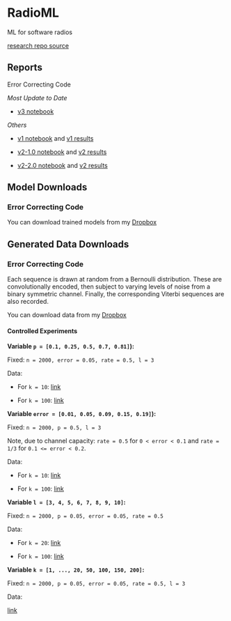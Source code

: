 # RadioML
ML for software radios

[research repo source](https://github.com/jain-nikunj/radioML)

## Reports

Error Correcting Code

_Most Update to Date_

- [v3 notebook](https://github.com/Michael-Tu/radioML/blob/master/notebooks/ecc-v3.ipynb)

_Others_

- [v1 notebook](https://github.com/Michael-Tu/radioML/blob/master/notebooks/ecc-v1.ipynb) and [v1 results](https://github.com/Michael-Tu/radioML/blob/master/report/ecc-v1.md)

- [v2-1.0 notebook](https://github.com/Michael-Tu/radioML/blob/master/notebooks/ecc-v2-v1.0.ipynb) and [v2 results](https://github.com/Michael-Tu/radioML/blob/master/report/ecc-v2.md)

- [v2-2.0 notebook](https://github.com/Michael-Tu/radioML/blob/master/notebooks/ecc-v2-v2.0.ipynb) and [v2 results](https://github.com/Michael-Tu/radioML/blob/master/report/ecc-v2.md)

## Model Downloads

### Error Correcting Code

You can download trained models from my [Dropbox](https://www.dropbox.com/sh/zathplg4fq6r0do/AABNcsxla8_kFQB3uWOyppf4a?dl=0)

## Generated Data Downloads

### Error Correcting Code

Each sequence is drawn at random from a Bernoulli distribution. These are convolutionally encoded, then subject to varying levels of noise from a binary symmetric channel. Finally, the corresponding Viterbi sequences are also recorded.

You can download data from my [Dropbox](https://www.dropbox.com/sh/crdjyolj318rzz3/AAANucpoWs_Uje73NDNTZSqKa?dl=0)

#### Controlled Experiments

**Variable `p = [0.1, 0.25, 0.5, 0.7, 0.81]`):**

Fixed: `n = 2000, error = 0.05, rate = 0.5, l = 3`

Data:

- For `k = 10`: [link](https://www.dropbox.com/sh/jmzy82qvkhm56i9/AAC0J6CTKYbe08OjCJHdzw7Ba?dl=0)

- For `k = 100`: [link](https://www.dropbox.com/sh/7rrsuyxsr3sgzcl/AABKUOhx7qIKH1FWIv2m8uV2a?dl=0)


**Variable `error = [0.01, 0.05, 0.09, 0.15, 0.19]`):**

Fixed: `n = 2000, p = 0.5, l = 3`

Note, due to channel capacity: `rate = 0.5` for `0 < error < 0.1` and `rate = 1/3` for `0.1 <= error < 0.2`.

Data:

- For `k = 10`: [link](https://www.dropbox.com/sh/mdixtols9gzipwp/AAD-te-dssQZgqTy-ur_cLeja?dl=0)

- For `k = 100`: [link](https://www.dropbox.com/sh/k07j3aq8yx76ero/AAAZa-BfwxttvDtoPTeb8RJQa?dl=0)


**Variable `l = [3, 4, 5, 6, 7, 8, 9, 10]`:**

Fixed: `n = 2000, p = 0.05, error = 0.05, rate = 0.5`

Data:

- For `k = 20`: [link](https://www.dropbox.com/sh/nx6dq2wwent9iag/AADgCYclfI69aw6WA4YpRyeZa?dl=0)

- For `k = 100`: [link](https://www.dropbox.com/sh/brlu9ojw4wcxbwa/AAD9la6CqyqPc4JBcMjJVOWUa?dl=0)


**Variable `k = [1, ..., 20, 50, 100, 150, 200]`:**

Fixed: `n = 2000, p = 0.05, error = 0.05, rate = 0.5, l = 3`

Data:

[link](https://www.dropbox.com/sh/e1jrbcgwusxdb9g/AABrl_K-ooXKYQNQ0-OFvjPIa?dl=0)







